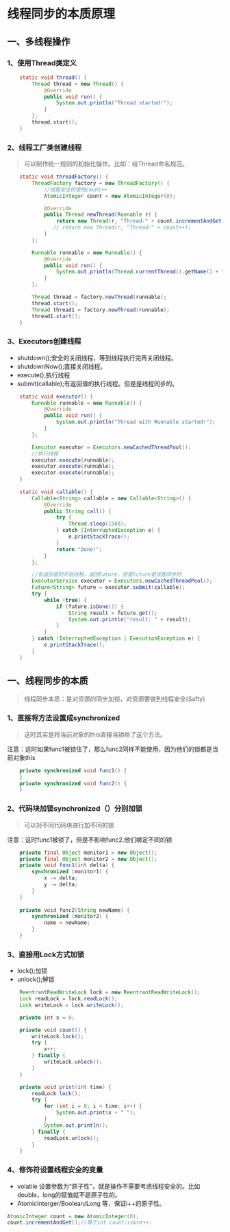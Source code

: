 # 线程同步的本质原理

## 一、多线程操作
### 1、使用Thread类定义
```java
    static void thread() {
        Thread thread = new Thread() {
            @Override
            public void run() {
                System.out.println("Thread started!");
            }
        };
        thread.start();
    }
```
### 2、线程工厂类创建线程
> 可以制作统一规则的初始化操作。比如：给Thread命名规范。

```java
    static void threadFactory() {
        ThreadFactory factory = new ThreadFactory() {
            //线程安全的使用count++
            AtomicInteger count = new AtomicInteger(0);

            @Override
            public Thread newThread(Runnable r) {
                return new Thread(r, "Thread-" + count.incrementAndGet());
               // return new Thread(r, "Thread-" + count++);
            }
        };

        Runnable runnable = new Runnable() {
            @Override
            public void run() {
                System.out.println(Thread.currentThread().getName() + " started!");
            }
        };

        Thread thread = factory.newThread(runnable);
        thread.start();
        Thread thread1 = factory.newThread(runnable);
        thread1.start();
    }
```
### 3、Executors创建线程
- shutdown();安全的关闭线程，等到线程执行完再关闭线程。
- shutdownNow();直接关闭线程。
- execute();执行线程
- submit(callable);有返回值的执行线程。但是是线程同步的。

```java
    static void executor() {
        Runnable runnable = new Runnable() {
            @Override
            public void run() {
                System.out.println("Thread with Runnable started!");
            }
        };

        Executor executor = Executors.newCachedThreadPool();
        //执行线程
        executor.execute(runnable);
        executor.execute(runnable);
        executor.execute(runnable);
    }
    
    static void callable() {
        Callable<String> callable = new Callable<String>() {
            @Override
            public String call() {
                try {
                    Thread.sleep(1500);
                } catch (InterruptedException e) {
                    e.printStackTrace();
                }
                return "Done!";
            }
        };

        //有返回值的开启线程，返回Future，但是Future是线程同步的
        ExecutorService executor = Executors.newCachedThreadPool();
        Future<String> future = executor.submit(callable);
        try {
            while (true) {
                if (future.isDone()) {
                    String result = future.get();
                    System.out.println("result: " + result);
                }
            }
        } catch (InterruptedException | ExecutionException e) {
            e.printStackTrace();
        }
    }
```


## 一、线程同步的本质
> 线程同步本质：是对资源的同步加锁，对资源要做到线程安全(Safty)

### 1、直接将方法设置成synchronized
> 这时其实是将当前对象的this直接当锁给了这个方法。

注意：这时如果func1被锁住了，那么func2同样不能使用，因为他们的锁都是当前对象this
```java
    private synchronized void func1() {
    }
    private synchronized void func2() {
    }
```

### 2、代码块加锁synchronized（）分别加锁
> 可以对不同代码块进行加不同的锁

注意：这时func1被锁了，但是不影响func2.他们绑定不同的锁
```java
    private final Object monitor1 = new Object();
    private final Object monitor2 = new Object();
    private void func1(int delta) {
        synchronized (monitor1) {
            x -= delta;
            y -= delta;
        }
    }
    
    private void func2(String newName) {
        synchronized (monitor2) {
            name = newName;
        }
    }

````
### 3、直接用Lock方式加锁
- lock();加锁
- unlock();解锁

```java
    ReentrantReadWriteLock lock = new ReentrantReadWriteLock();
    Lock readLock = lock.readLock();
    Lock writeLock = lock.writeLock();

    private int x = 0;

    private void count() {
        writeLock.lock();
        try {
            x++;
        } finally {
            writeLock.unlock();
        }
    }

    private void print(int time) {
        readLock.lock();
        try {
            for (int i = 0; i < time; i++) {
                System.out.print(x + " ");
            }
            System.out.println();
        } finally {
            readLock.unlock();
        }
    }
```
### 4、修饰符设置线程安全的变量
- volatile 设置参数为“原子性”，就是操作不需要考虑线程安全的。比如double，long的赋值就不是原子性的。
- AtomicInterger/Boolean/Long 等，保证i++的原子性。
```java
AtomicInteger count = new AtomicInteger(0);
count.incrementAndGet();//等于int count;count++;
```
